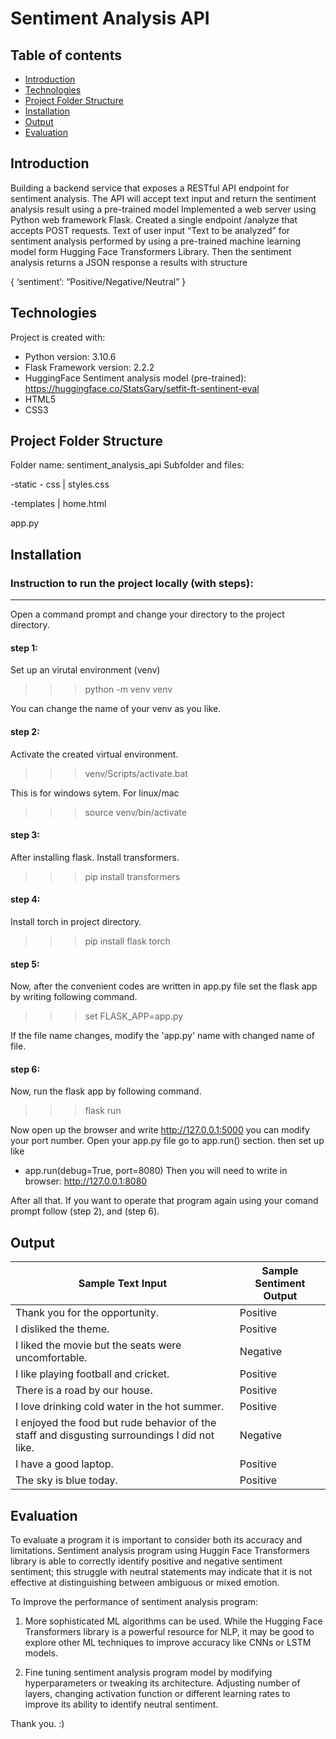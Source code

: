 # Sentiment Analysis API

## Table of contents
* [Introduction](#introduction)
* [Technologies](#technologies)
* [Project Folder Structure](#project-folder-structure)
* [Installation](#installation)
* [Output](#output)
* [Evaluation](#evaluation)

## Introduction
Building a backend service that exposes a RESTful API endpoint for sentiment analysis. 
The API will accept text input and return the sentiment analysis result using a pre-trained model
Implemented a web server using Python web framework Flask. Created a single endpoint
/analyze that accepts POST requests. Text of user input “Text to be analyzed” for sentiment
analysis performed by using a pre-trained machine learning model form Hugging Face
Transformers Library.
Then the sentiment analysis returns a JSON response a results with structure

{
‘sentiment’: “Positive/Negative/Neutral”
}

## Technologies
Project is created with:
* Python version: 3.10.6
* Flask Framework version: 2.2.2
* HuggingFace Sentiment analysis model (pre-trained): https://huggingface.co/StatsGary/setfit-ft-sentinent-eval
* HTML5
* CSS3

## Project Folder Structure
Folder name: sentiment_analysis_api
Subfolder and files: 

-static
    - css
    | styles.css

-templates
    | home.html

app.py

## Installation
### Instruction to run the project locally (with steps):
------------------------------------------------------
Open a command prompt and change your directory 
to the project directory.

#### step 1: 
Set up an virutal environment (venv)

>>> python -m venv venv

You can change the name of your venv as you like.

#### step 2:
Activate the created virtual environment.

>>> venv/Scripts/activate.bat 

This is for windows sytem.
For linux/mac

>>> source venv/bin/activate

#### step 3:
After installing flask. Install transformers.

>>> pip install transformers

#### step 4:
Install torch in project directory.

>>> pip install flask torch

#### step 5:
Now, after the convenient codes are written in app.py file
set the flask app by writing following command.

>>> set FLASK_APP=app.py

If the file name changes, modify the 'app.py' name
with changed name of file.

#### step 6:
Now, run the flask app by following command.

>>> flask run

Now open up the browser and write http://127.0.0.1:5000
you can modify your port number.
Open your app.py file 
go to app.run() section.
then set up like 
- app.run(debug=True, port=8080)
Then you will need to write in browser: http://127.0.0.1:8080

After all that. If you want to operate that program again
using your comand prompt
follow (step 2), and (step 6). 

## Output

| Sample Text Input | Sample Sentiment Output |
| ----------------  | ----------------------- |
| Thank you for the opportunity. | Positive |
| I disliked the theme. | Positive |
| I liked the movie but the seats were uncomfortable. | Negative |
| I like playing football and cricket. | Positive|
| There is a road by our house. | Positive |
| I love drinking cold water in the hot summer. | Positive|
| I enjoyed the food but rude behavior of the staff and disgusting surroundings I did not like. | Negative |
| I have a good laptop. | Positive |
| The sky is blue today.| Positive |

## Evaluation

To evaluate a program it is important to consider both its accuracy and limitations.
Sentiment analysis program using Huggin Face Transformers library is able to correctly identify positive and negative sentiment sentiment; this struggle with neutral statements may indicate that it is not effective at distinguishing between ambiguous or mixed emotion.

To Improve the performance of sentiment analysis program:

1) More sophisticated ML algorithms can be used. While the Hugging Face Transformers library is a powerful resource for NLP, it may be good to explore other ML techniques to improve accuracy like CNNs or LSTM models.

2) Fine tuning sentiment analysis program model by modifying hyperparameters or tweaking its architecture. Adjusting number of layers, changing activation function or different learning rates to improve its ability to identify neutral sentiment.


Thank you. :)


